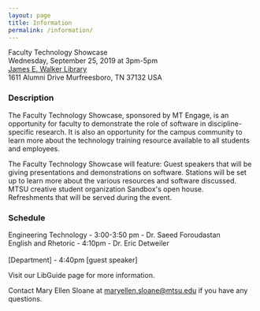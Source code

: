 ```yaml
---
layout: page
title: Information
permalink: /information/
---
```


Faculty Technology Showcase<br />
Wednesday, September 25, 2019 at 3pm-5pm<br />
[James E. Walker Library](https://library.mtsu.edu/homeb)<br />
1611 Alumni Drive
Murfreesboro, TN 37132 USA <br />

### Description

The Faculty Technology Showcase, sponsored by MT Engage, is an opportunity for faculty to demonstrate the role of software in discipline-specific research. It is also an opportunity for the campus community to learn more about the technology training resource available to all students and employees.

The Faculty Technology Showcase will feature:
Guest speakers that will be giving presentations and demonstrations on software. Stations will be set up to learn more about the various resources and software discussed.<br />
MTSU creative student organization Sandbox's open house.<br />
Refreshments that will be served during the event.<br />

### Schedule

Engineering Technology - 3:00-3:50 pm  - Dr. Saeed Foroudastan<br />
English and Rhetoric - 4:10pm  - Dr. Eric Detweiler <br /><br />
[Department] - 4:40pm [guest speaker]


Visit our LibGuide page for more information.

Contact Mary Ellen Sloane at maryellen.sloane@mtsu.edu if you have any questions.
